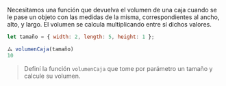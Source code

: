 Necesitamos una función que devuelva el volumen de una caja cuando se le pase un objeto con las medidas de la misma, correspondientes al ancho, alto, y largo. El volumen se calcula multiplicando entre sí dichos valores.

```javascript
let tamaño = { width: 2, length: 5, height: 1 };

ム volumenCaja(tamaño)
10
```

> Definí la función `volumenCaja` que tome por parámetro un tamaño y calcule su volumen.